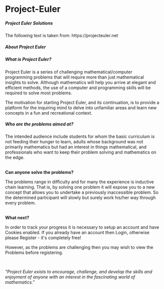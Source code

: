 Project-Euler
=============

<h5>Project Euler Solutions</h5>
<p>The following text is taken from: https://projecteuler.net</p>
<h5>About Project Euler</h5>
<h5>What is Project Euler?</h5>
<p>Project Euler is a series of challenging mathematical/computer programming problems that will require more than just mathematical insights to solve. Although mathematics will help you arrive at elegant and efficient methods, the use of a computer and programming skills will be required to solve most problems.</p>
<p>The motivation for starting Project Euler, and its continuation, is to provide a platform for the inquiring mind to delve into unfamiliar areas and learn new concepts in a fun and recreational context.</p>
<h5>Who are the problems aimed at?</h5>
<p>The intended audience include students for whom the basic curriculum is not feeding their hunger to learn, adults whose background was not primarily mathematics but had an interest in things mathematical, and professionals who want to keep their problem solving and mathematics on the edge.</p>
<br>
<b>Can anyone solve the problems?</b>
<p>The problems range in difficulty and for many the experience is inductive chain learning. That is, by solving one problem it will expose you to a new concept that allows you to undertake a previously inaccessible problem. So the determined participant will slowly but surely work his/her way through every problem.</p>
<br>
<b>What next?</b>
<p>In order to track your progress it is necessary to setup an account and have Cookies enabled. If you already have an account then Login, otherwise please Register - it's completely free!</p>
<p>However, as the problems are challenging then you may wish to view the Problems before registering.</p>
<br>
<p><i>"Project Euler exists to encourage, challenge, and develop the skills and enjoyment of anyone with an interest in the fascinating world of mathematics."</i></p>
